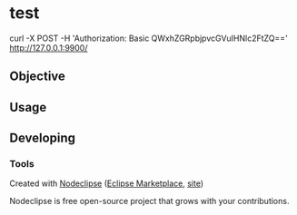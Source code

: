 # test
curl -X POST -H 'Authorization: Basic QWxhZGRpbjpvcGVuIHNlc2FtZQ==' http://127.0.0.1:9900/


## Objective



## Usage



## Developing



### Tools

Created with [Nodeclipse](https://github.com/Nodeclipse/nodeclipse-1)
 ([Eclipse Marketplace](http://marketplace.eclipse.org/content/nodeclipse), [site](http://www.nodeclipse.org))   

Nodeclipse is free open-source project that grows with your contributions.
